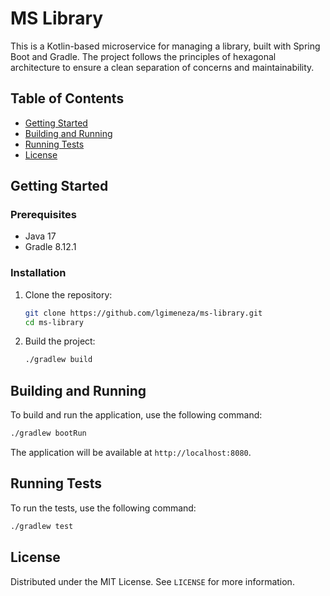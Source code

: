 # MS Library

This is a Kotlin-based microservice for managing a library, built with Spring Boot and Gradle. The project follows the principles of hexagonal architecture to ensure a clean separation of concerns and maintainability.

## Table of Contents

- [Getting Started](#getting-started)
- [Building and Running](#building-and-running)
- [Running Tests](#running-tests)
- [License](#license)

## Getting Started

### Prerequisites

- Java 17
- Gradle 8.12.1

### Installation

1. Clone the repository:
    ```sh
    git clone https://github.com/lgimeneza/ms-library.git
    cd ms-library
    ```

2. Build the project:
    ```sh
    ./gradlew build
    ```

## Building and Running

To build and run the application, use the following command:
```sh
./gradlew bootRun
```
The application will be available at `http://localhost:8080`.

## Running Tests

To run the tests, use the following command:
```sh
./gradlew test
```

## License

Distributed under the MIT License. See `LICENSE` for more information.
